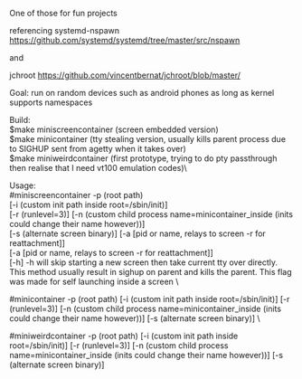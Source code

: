 One of those for fun projects

referencing systemd-nspawn https://github.com/systemd/systemd/tree/master/src/nspawn

and

jchroot https://github.com/vincentbernat/jchroot/blob/master/

Goal: run on random devices such as android phones as long as kernel supports namespaces

Build:\
$make miniscreencontainer (screen embedded version)\
$make minicontainer (tty stealing version, usually kills parent process due to SIGHUP sent from agetty when it takes over)\
$make miniweirdcontainer (first prototype, trying to do pty passthrough then realise that I need vt100 emulation codes)\

Usage: \
#miniscreencontainer -p (root path) \
	[-i (custom init path inside root=/sbin/init)] \
	[-r (runlevel=3)] [-n (custom child process name=minicontainer_inside (inits could change their name however))] \
	[-s (alternate screen binary)] [-a [pid or name, relays to screen -r for reattachment]] \
	[-a [pid or name, relays to screen -r for reattachment]] \
	[-h] 
-h will skip starting a new screen then take current tty over directly. This method usually result in sighup on parent and kills the parent. This flag was made for self launching inside a screen \

#minicontainer -p (root path) [-i (custom init path inside root=/sbin/init)] [-r (runlevel=3)] [-n (custom child process name=minicontainer_inside (inits could change their name however))] [-s (alternate screen binary)] \

#miniweirdcontainer -p (root path) [-i (custom init path inside root=/sbin/init)] [-r (runlevel=3)] [-n (custom child process name=minicontainer_inside (inits could change their name however))] [-s (alternate screen binary)]

